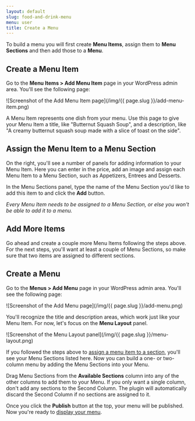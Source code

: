 ```yaml
---
layout: default
slug: food-and-drink-menu
menu: user
title: Create a Menu
---
```

To build a menu you will first create **Menu Items**, assign them to **Menu Sections** and then add those to a **Menu**.

## <a name="create-menu-item"></a>Create a Menu Item

Go to the **Menu Items > Add Menu Item** page in your WordPress admin area. You'll see the following page:

![Screenshot of the Add Menu Item page](/img/{{ page.slug }}/add-menu-item.png)

A Menu Item represents one dish from your menu. Use this page to give your Menu Item a title, like "Butternut Squash Soup", and a description, like "A creamy butternut squash soup made with a slice of toast on the side".

## <a name="assign-item-to-section"></a>Assign the Menu Item to a Menu Section

On the right, you'll see a number of panels for adding information to your Menu Item. Here you can enter in the price, add an image and assign each Menu Item to a Menu Section, such as Appetizers, Entrees and Desserts.

In the Menu Sections panel, type the name of the Menu Section you'd like to add this item to and click the **Add** button.

*Every Menu Item needs to be assigned to a Menu Section, or else you won't be able to add it to a menu.*

## Add More Items

Go ahead and create a couple more Menu Items following the steps above. For the next steps, you'll want at least a couple of Menu Sections, so make sure that two items are assigned to different sections.

## <a name="create-menu"></a> Create a Menu

Go to the **Menus > Add Menu** page in your WordPress admin area. You'll see the following page:

![Screenshot of the Add Menu page](/img/{{ page.slug }}/add-menu.png)

You'll recognize the title and description areas, which work just like your Menu Item. For now, let's focus on the **Menu Layout** panel.

![Screenshot of the Menu Layout panel](/img/{{ page.slug }}/menu-layout.png)

If you followed the steps above to [assign a menu item to a section](#assign-item-to-section), you'll see your Menu Sections listed here. Now you can build a one- or two-column menu by adding the Menu Sections into your Menu.

Drag Menu Sections from the **Available Sections** column into any of the other columns to add them to your Menu. If you only want a single column, don't add any sections to the Second Column. The plugin will automatically discard the Second Column if no sections are assigned to it.

Once you click the **Publish** button at the top, your menu will be published. Now you're ready to [display your menu](display-menu).
